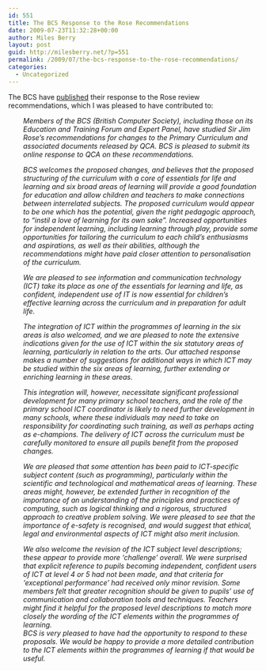 ```yaml
---
id: 551
title: The BCS Response to the Rose Recommendations
date: 2009-07-23T11:32:28+00:00
author: Miles Berry
layout: post
guid: http://milesberry.net/?p=551
permalink: /2009/07/the-bcs-response-to-the-rose-recommendations/
categories:
  - Uncategorized
---
```

The BCS have [published](http://www.bcs.org/upload/pdf/qca-coverletter.pdf) their response to the Rose review recommendations, which I was pleased to have contributed to:

<p style="padding-left: 30px;">
  <em>Members of the BCS (British Computer Society), including those on its Education and Training Forum and Expert Panel, have studied Sir Jim Rose’s recommendations for changes to the Primary Curriculum and associated documents released by QCA. BCS is pleased to submit its online response to QCA on these recommendations.<!--more--></em>
</p>

<p style="padding-left: 30px;">
  <em>BCS welcomes the proposed changes, and believes that the proposed structuring of the curriculum with a core of essentials for life and learning and six broad areas of learning will provide a good foundation for education and allow children and teachers to make connections between interrelated subjects. The proposed curriculum would appear to be one which has the potential, given the right pedagogic approach, to “instil a love of learning for its own sake”. Increased opportunities for independent learning, including learning through play, provide some opportunities for tailoring the curriculum to each child’s enthusiasms and aspirations, as well as their abilities, although the recommendations might have paid closer attention to personalisation of the curriculum.</em>
</p>

<p style="padding-left: 30px;">
  <em>We are pleased to see information and communication technology (ICT) take its place as one of the essentials for learning and life, as confident, independent use of IT is now essential for children’s effective learning across the curriculum and in preparation for adult life.</em>
</p>

<p style="padding-left: 30px;">
  <em>The integration of ICT within the programmes of learning in the six areas is also welcomed, and we are pleased to note the extensive indications given for the use of ICT within the six statutory areas of learning, particularly in relation to the arts. Our attached response makes a number of suggestions for additional ways in which ICT may be studied within the six areas of learning, further extending or enriching learning in these areas.</em>
</p>

<p style="padding-left: 30px;">
  <em>This integration will, however, necessitate significant professional development for many primary school teachers, and the role of the primary school ICT coordinator is likely to need further development in many schools, where these individuals may need to take on responsibility for coordinating such training, as well as perhaps acting as e-champions. The delivery of ICT across the curriculum must be carefully monitored to ensure all pupils benefit from the proposed changes.</em>
</p>

<p style="padding-left: 30px;">
  <em>We are pleased that some attention has been paid to ICT-specific subject content (such as programming), particularly within the scientific and technological and mathematical areas of learning. These areas might, however, be extended further in recognition of the importance of an understanding of the principles and practices of computing, such as logical thinking and a rigorous, structured approach to creative problem solving. We were pleased to see that the importance of e-safety is recognised, and would suggest that ethical, legal and environmental aspects of ICT might also merit inclusion.</em>
</p>

<p style="padding-left: 30px;">
  <em>We also welcome the revision of the ICT subject level descriptions; these appear to provide more ‘challenge’ overall. We were surprised that explicit reference to pupils becoming independent, confident users of ICT at level 4 or 5 had not been made, and that criteria for ‘exceptional performance’ had received only minor revision. Some members felt that greater recognition should be given to pupils’ use of communication and collaboration tools and techniques. Teachers might find it helpful for the proposed level descriptions to match more closely the wording of the ICT elements within the programmes of learning.<br /> BCS is very pleased to have had the opportunity to respond to these proposals. We would be happy to provide a more detailed contribution to the ICT elements within the programmes of learning if that would be useful.</em>
</p>